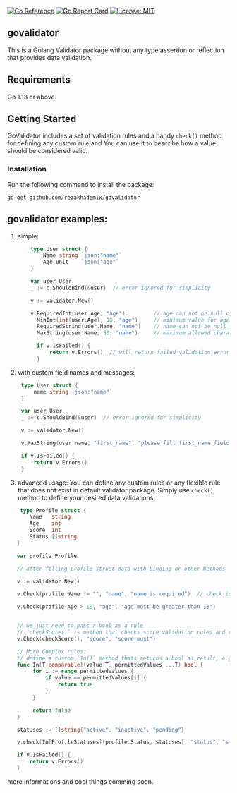 [![Go Reference](https://pkg.go.dev/badge/github.com/rezakhademix/govalidator.svg)](https://pkg.go.dev/github.com/rezakhademix/govalidator) [![Go Report Card](https://goreportcard.com/badge/github.com/rezakhademix/govalidator)](https://goreportcard.com/report/github.com/rezakhademix/govalidator) [![License: MIT](https://img.shields.io/badge/License-MIT-blue.svg)](https://opensource.org/licenses/MIT)

## govalidator

This is a Golang Validator package without any type assertion or reflection that provides data validation.

## Requirements

Go 1.13 or above.

## Getting Started

GoValidator includes a set of validation rules and a handy `check()` method for defining any custom rule and You can use it to describe how a value should be considered valid.

### Installation

Run the following command to install the package:

`go get github.com/rezakhademix/govalidator`

## govalidator examples:

1. simple:
   ```go
       type User struct {
           Name string `json:"name"`
           Age unit    `json:"age"`
       }

       var user User
       _ := c.ShouldBind(&user)  // error ignored for simplicity

       v := validator.New()

       v.RequiredInt(user.Age, "age").        // age can not be null or 0
         MinInt(int(user.Age), 18, "age")     // minimum value for age must be 18
         RequiredString(user.Name, "name")    // name can not be null or ""
         MaxString(user.Name, 50, "name")     // maximum allowed charactars for name field is 50

         if v.IsFailed() {
             return v.Errors()  // will return failed validation errors
         }
   ```
2. with custom field names and messages:

   ```go
    type User struct {
        name string `json:"name"`
    }

    var user User
    _ := c.ShouldBind(&user)  // error ignored for simplicity

    v := validator.New()

    v.MaxString(user.name, "first_name", "please fill first_name field") // with custom field name and custom validation message

    if v.IsFailed() {
        return v.Errors()
    }
   ```

3. advanced usage:
   You can define any custom rules or any flexible rule that does not exist in default validator package. Simply use `check()` method to define your desired data validations:

```go
    type Profile struct {
       Name   string
       Age    int
       Score  int
       Status []string
   }

   var profile Profile

   // after filling profile struct data with binding or other methods

   v := validator.New()

   v.Check(profile.Name != "", "name", "name is required")  // check is a method to define rule as first parameter and then pass field name and validation error message

   v.Check(profile.Age > 18, "age", "age must be greater than 18")


   // we just need to pass a bool as a rule
   // `checkScore()` is method that checks score validation rules and returns a bool
   v.Check(checkScore(), "score", "score must")

   // More Complex rules:
   // define a custom `In()` method thats returns a bool as result, e.g:
   func In[T comparable](value T, permittedValues ...T) bool {
	    for i := range permittedValues {
		    if value == permittedValues[i] {
			    return true
		    }
	    }

	    return false
   }

   statuses := []string{"active", "inactive", "pending"}

   v.check(In[ProfileStatuses](profile.Status, statuses), "status", "status must be in: ...")

   if v.IsFailed() {
       return v.Errors()
   }
```

more informations and cool things comming soon.
